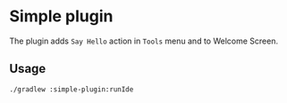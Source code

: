 # Simple plugin

The plugin adds `Say Hello` action in `Tools` menu and to Welcome Screen.

## Usage

`./gradlew :simple-plugin:runIde`